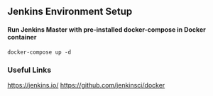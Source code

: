 ## Jenkins Environment Setup

#### Run Jenkins Master with pre-installed docker-compose in Docker container
```
docker-compose up -d
```

### Useful Links
https://jenkins.io/ 
https://github.com/jenkinsci/docker

